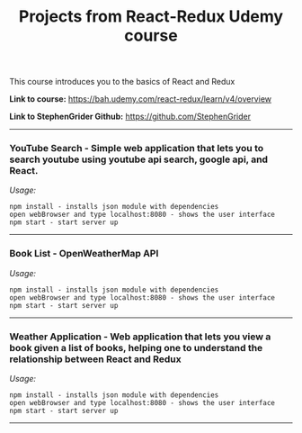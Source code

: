 <header><h1><b>Projects from React-Redux Udemy course</b></h1></header>

This course introduces you to the basics of React and Redux


<b>Link to course:</b> <a>https://bah.udemy.com/react-redux/learn/v4/overview </a>


<b>Link to StephenGrider Github:</b> <a>https://github.com/StephenGrider</a>

-------

<h3><b>YouTube Search</b> - Simple web application that lets you to search youtube using youtube api search, google api, and React.</h3>

<i>Usage:</i>

	npm install - installs json module with dependencies
	open webBrowser and type localhost:8080 - shows the user interface
	npm start - start server up

-------

<h3><b>Book List</b> - OpenWeatherMap API </h3>

<i>Usage:</i>

	npm install - installs json module with dependencies
	open webBrowser and type localhost:8080 - shows the user interface
	npm start - start server up

-------

<h3><b>Weather Application</b> - Web application that lets you view a book given a list of books, helping one to understand the relationship between React and Redux</h3>

<i>Usage:</i>

	npm install - installs json module with dependencies
	open webBrowser and type localhost:8080 - shows the user interface
	npm start - start server up

-------

